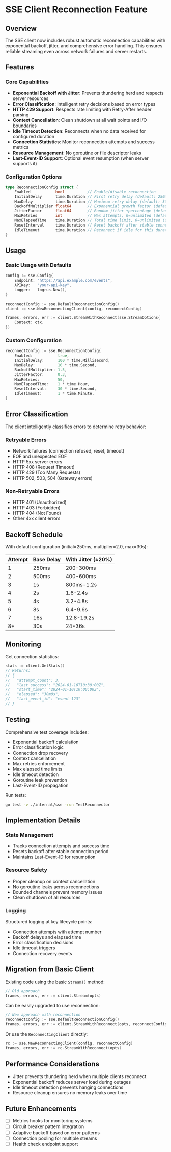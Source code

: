 # SSE Client Reconnection Feature

## Overview

The SSE client now includes robust automatic reconnection capabilities with exponential backoff, jitter, and comprehensive error handling. This ensures reliable streaming even across network failures and server restarts.

## Features

### Core Capabilities
- **Exponential Backoff with Jitter**: Prevents thundering herd and respects server resources
- **Error Classification**: Intelligent retry decisions based on error types
- **HTTP 429 Support**: Respects rate limiting with Retry-After header parsing
- **Context Cancellation**: Clean shutdown at all wait points and I/O boundaries
- **Idle Timeout Detection**: Reconnects when no data received for configured duration
- **Connection Statistics**: Monitor reconnection attempts and success metrics
- **Resource Management**: No goroutine or file descriptor leaks
- **Last-Event-ID Support**: Optional event resumption (when server supports it)

### Configuration Options

```go
type ReconnectionConfig struct {
    Enabled           bool          // Enable/disable reconnection
    InitialDelay      time.Duration // First retry delay (default: 250ms)
    MaxDelay          time.Duration // Maximum retry delay (default: 30s)
    BackoffMultiplier float64       // Exponential growth factor (default: 2.0)
    JitterFactor      float64       // Random jitter ±percentage (default: 0.2)
    MaxRetries        int           // Max attempts, 0=unlimited (default: 0)
    MaxElapsedTime    time.Duration // Total time limit, 0=unlimited (default: 0)
    ResetInterval     time.Duration // Reset backoff after stable connection (default: 60s)
    IdleTimeout       time.Duration // Reconnect if idle for this duration (default: 5m)
}
```

## Usage

### Basic Usage with Defaults

```go
config := sse.Config{
    Endpoint: "https://api.example.com/events",
    APIKey:   "your-api-key",
    Logger:   logrus.New(),
}

reconnectConfig := sse.DefaultReconnectionConfig()
client := sse.NewReconnectingClient(config, reconnectConfig)

frames, errors, err := client.StreamWithReconnect(sse.StreamOptions{
    Context: ctx,
})
```

### Custom Configuration

```go
reconnectConfig := sse.ReconnectionConfig{
    Enabled:           true,
    InitialDelay:      100 * time.Millisecond,
    MaxDelay:          10 * time.Second,
    BackoffMultiplier: 1.5,
    JitterFactor:      0.3,
    MaxRetries:        50,
    MaxElapsedTime:    1 * time.Hour,
    ResetInterval:     30 * time.Second,
    IdleTimeout:       1 * time.Minute,
}
```

## Error Classification

The client intelligently classifies errors to determine retry behavior:

### Retryable Errors
- Network failures (connection refused, reset, timeout)
- EOF and unexpected EOF
- HTTP 5xx server errors
- HTTP 408 (Request Timeout)
- HTTP 429 (Too Many Requests)
- HTTP 502, 503, 504 (Gateway errors)

### Non-Retryable Errors
- HTTP 401 (Unauthorized)
- HTTP 403 (Forbidden)
- HTTP 404 (Not Found)
- Other 4xx client errors

## Backoff Schedule

With default configuration (initial=250ms, multiplier=2.0, max=30s):

| Attempt | Base Delay | With Jitter (±20%) |
|---------|------------|-------------------|
| 1       | 250ms      | 200-300ms        |
| 2       | 500ms      | 400-600ms        |
| 3       | 1s         | 800ms-1.2s       |
| 4       | 2s         | 1.6-2.4s         |
| 5       | 4s         | 3.2-4.8s         |
| 6       | 8s         | 6.4-9.6s         |
| 7       | 16s        | 12.8-19.2s       |
| 8+      | 30s        | 24-36s           |

## Monitoring

Get connection statistics:

```go
stats := client.GetStats()
// Returns:
// {
//   "attempt_count": 3,
//   "last_success": "2024-01-10T10:30:00Z",
//   "start_time": "2024-01-10T10:00:00Z",
//   "elapsed": "30m0s",
//   "last_event_id": "event-123"
// }
```

## Testing

Comprehensive test coverage includes:
- Exponential backoff calculation
- Error classification logic
- Connection drop recovery
- Context cancellation
- Max retries enforcement
- Max elapsed time limits
- Idle timeout detection
- Goroutine leak prevention
- Last-Event-ID propagation

Run tests:
```bash
go test -v ./internal/sse -run TestReconnector
```

## Implementation Details

### State Management
- Tracks connection attempts and success time
- Resets backoff after stable connection period
- Maintains Last-Event-ID for resumption

### Resource Safety
- Proper cleanup on context cancellation
- No goroutine leaks across reconnections
- Bounded channels prevent memory issues
- Clean shutdown of all resources

### Logging
Structured logging at key lifecycle points:
- Connection attempts with attempt number
- Backoff delays and elapsed time
- Error classification decisions
- Idle timeout triggers
- Connection recovery events

## Migration from Basic Client

Existing code using the basic `Stream()` method:

```go
// Old approach
frames, errors, err := client.Stream(opts)
```

Can be easily upgraded to use reconnection:

```go
// New approach with reconnection
reconnectConfig := sse.DefaultReconnectionConfig()
frames, errors, err := client.StreamWithReconnect(opts, reconnectConfig)
```

Or use the `ReconnectingClient` directly:

```go
rc := sse.NewReconnectingClient(config, reconnectConfig)
frames, errors, err := rc.StreamWithReconnect(opts)
```

## Performance Considerations

- Jitter prevents thundering herd when multiple clients reconnect
- Exponential backoff reduces server load during outages
- Idle timeout detection prevents hanging connections
- Resource cleanup ensures no memory leaks over time

## Future Enhancements

- [ ] Metrics hooks for monitoring systems
- [ ] Circuit breaker pattern integration
- [ ] Adaptive backoff based on error patterns
- [ ] Connection pooling for multiple streams
- [ ] Health check endpoint support